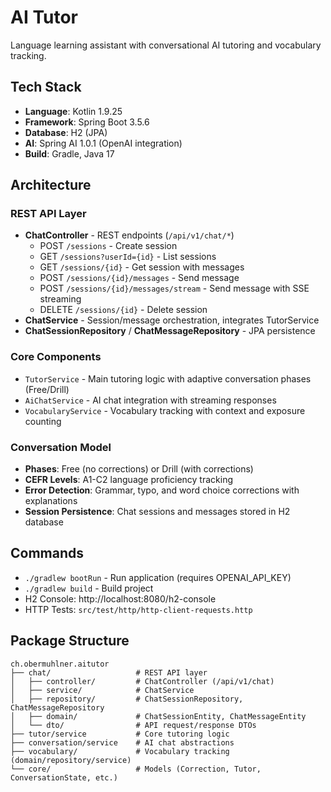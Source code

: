 # AI Tutor

Language learning assistant with conversational AI tutoring and vocabulary tracking.

## Tech Stack
- **Language**: Kotlin 1.9.25
- **Framework**: Spring Boot 3.5.6
- **Database**: H2 (JPA)
- **AI**: Spring AI 1.0.1 (OpenAI integration)
- **Build**: Gradle, Java 17

## Architecture

### REST API Layer
- **ChatController** - REST endpoints (`/api/v1/chat/*`)
  - POST `/sessions` - Create session
  - GET `/sessions?userId={id}` - List sessions
  - GET `/sessions/{id}` - Get session with messages
  - POST `/sessions/{id}/messages` - Send message
  - POST `/sessions/{id}/messages/stream` - Send message with SSE streaming
  - DELETE `/sessions/{id}` - Delete session
- **ChatService** - Session/message orchestration, integrates TutorService
- **ChatSessionRepository** / **ChatMessageRepository** - JPA persistence

### Core Components
- `TutorService` - Main tutoring logic with adaptive conversation phases (Free/Drill)
- `AiChatService` - AI chat integration with streaming responses
- `VocabularyService` - Vocabulary tracking with context and exposure counting

### Conversation Model
- **Phases**: Free (no corrections) or Drill (with corrections)
- **CEFR Levels**: A1-C2 language proficiency tracking
- **Error Detection**: Grammar, typo, and word choice corrections with explanations
- **Session Persistence**: Chat sessions and messages stored in H2 database

## Commands
- `./gradlew bootRun` - Run application (requires OPENAI_API_KEY)
- `./gradlew build` - Build project
- H2 Console: http://localhost:8080/h2-console
- HTTP Tests: `src/test/http/http-client-requests.http`

## Package Structure
```
ch.obermuhlner.aitutor
├── chat/                   # REST API layer
│   ├── controller/         # ChatController (/api/v1/chat)
│   ├── service/            # ChatService
│   ├── repository/         # ChatSessionRepository, ChatMessageRepository
│   ├── domain/             # ChatSessionEntity, ChatMessageEntity
│   └── dto/                # API request/response DTOs
├── tutor/service           # Core tutoring logic
├── conversation/service    # AI chat abstractions
├── vocabulary/             # Vocabulary tracking (domain/repository/service)
└── core/                   # Models (Correction, Tutor, ConversationState, etc.)
```